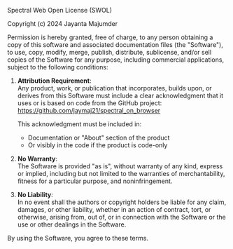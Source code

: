 Spectral Web Open License (SWOL)

Copyright (c) 2024 Jayanta Majumder

Permission is hereby granted, free of charge, to any person obtaining a copy of this software and associated documentation files (the "Software"), to use, copy, modify, merge, publish, distribute, sublicense, and/or sell copies of the Software for any purpose, including commercial applications, subject to the following conditions:

1. **Attribution Requirement**:  
   Any product, work, or publication that incorporates, builds upon, or derives from this Software must include a clear acknowledgment that it uses or is based on code from the GitHub project:  
   https://github.com/jaymaj21/spectral_on_browser

   This acknowledgment must be included in:
   - Documentation or "About" section of the product
   - Or visibly in the code if the product is code-only

2. **No Warranty**:  
   The Software is provided "as is", without warranty of any kind, express or implied, including but not limited to the warranties of merchantability, fitness for a particular purpose, and noninfringement.

3. **No Liability**:  
   In no event shall the authors or copyright holders be liable for any claim, damages, or other liability, whether in an action of contract, tort, or otherwise, arising from, out of, or in connection with the Software or the use or other dealings in the Software.

By using the Software, you agree to these terms.

